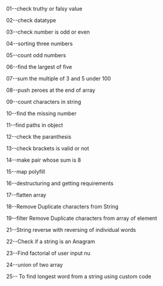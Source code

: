 01--check truthy or falsy value

02--check datatype

03--check number is odd or even

04--sorting three numbers

05--count odd numbers

06--find the largest of five

07--sum the multiple of 3 and 5 under 100

08--push zeroes at the end of array

09--count characters in string

10--find the missing number

11--find paths in object

12--check the paranthesis

13--check brackets is valid or not

14--make pair whose sum is 8

15--map polyfill

16--destructuring and getting requirements

17--flatten array

18--Remove Duplicate characters from String

19--filter Remove Duplicate characters from array of element

21--String reverse with reversing of individual words

22--Check if a string is an Anagram

23--Find factorial of user input nu

24--union of two array

25-- To find longest word from a string using custom code
